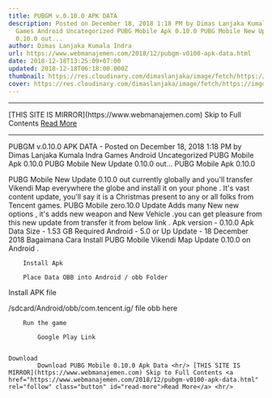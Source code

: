 ```yaml
---
title: PUBGM v.0.10.0 APK DATA
description: Posted on December 18, 2018 1:18 PM by Dimas Lanjaka Kumala Indra
  Games Android Uncategorized PUBG Mobile Apk 0.10.0 PUBG Mobile New Update
  0.10.0 out...
author: Dimas Lanjaka Kumala Indra
url: https://www.webmanajemen.com/2018/12/pubgm-v0100-apk-data.html
date: 2018-12-18T13:25:09+07:00
updated: 2018-12-18T06:18:00.000Z
thumbnail: https://res.cloudinary.com/dimaslanjaka/image/fetch/https://imgdb.net/images/4579.jpg
cover: https://res.cloudinary.com/dimaslanjaka/image/fetch/https://imgdb.net/images/4579.jpg
---
```


<hr/> [THIS SITE IS MIRROR](https://www.webmanajemen.com) Skip to Full Contents <a href="https://www.webmanajemen.com/2018/12/pubgm-v0100-apk-data.html" rel="follow" class="button" id="read-more">Read More</a> <hr/> PUBGM v.0.10.0 APK DATA - Posted on December 18, 2018 1:18 PM by Dimas Lanjaka Kumala Indra Games Android Uncategorized PUBG Mobile Apk 0.10.0 PUBG Mobile New Update 0.10.0 out... PUBG Mobile Apk 0.10.0

PUBG Mobile New Update 0.10.0 out currently globally and you'll transfer Vikendi Map everywhere the globe and install it on your phone . It's vast content update, you'll say it is a Christmas present to any or all folks from Tencent games.
PUBG Mobile zero.10.0 Update Adds many New new options , it's adds new weapon and New Vehicle .you can get pleasure from this new update from transfer it from below link . 
    Apk version - 0.10.0 
    Apk Data Size - 1.53 GB 
    Required Android - 5.0 or Up 
    Update - 18 December 2018 
    Bagaimana Cara Install PUBG Mobile Vikendi Map Update 0.10.0 on Android . 

    
        Install Apk     
    
        Place Data OBB into Android / obb Folder 
   


 Install APK file 

/sdcard/Android/obb/com.tencent.ig/ file obb here 

   
    
    
        Run the game     

            Google Play Link     
    

    Download 
            Download PUBG Mobile 0.10.0 Apk Data <hr/> [THIS SITE IS MIRROR](https://www.webmanajemen.com) Skip to Full Contents <a href="https://www.webmanajemen.com/2018/12/pubgm-v0100-apk-data.html" rel="follow" class="button" id="read-more">Read More</a> <hr/>